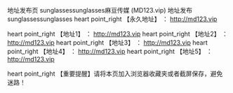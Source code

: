 地址发布页
sunglassessunglasses麻豆传媒 (MD123.vip) 地址发布sunglassessunglasses
heart point_right 【永久地址】 ： http://md123.vip

heart point_right 【地址1】 ： http://md123.vip
heart point_right 【地址2】 ： http://md123.vip
heart point_right 【地址3】 ： http://md123.vip
heart point_right 【地址4】 ： http://md123.vip
heart point_right 【地址5】 ： http://md123.vip

heart point_right 【重要提醒】请将本页加入浏览器收藏夹或者截屏保存，避免迷路！
